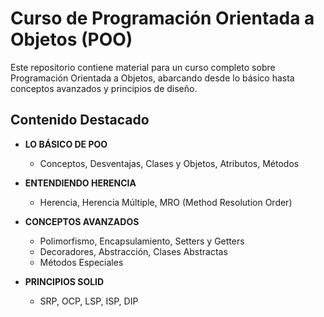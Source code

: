 # Curso de Programación Orientada a Objetos (POO)

Este repositorio contiene material para un curso completo sobre Programación Orientada a Objetos, abarcando desde lo básico hasta conceptos avanzados y principios de diseño.

## Contenido Destacado

- **LO BÁSICO DE POO**
  - Conceptos, Desventajas, Clases y Objetos, Atributos, Métodos

- **ENTENDIENDO HERENCIA**
  - Herencia, Herencia Múltiple, MRO (Method Resolution Order)

- **CONCEPTOS AVANZADOS**
  - Polimorfismo, Encapsulamiento, Setters y Getters
  - Decoradores, Abstracción, Clases Abstractas
  - Métodos Especiales

- **PRINCIPIOS SOLID**
  - SRP, OCP, LSP, ISP, DIP

